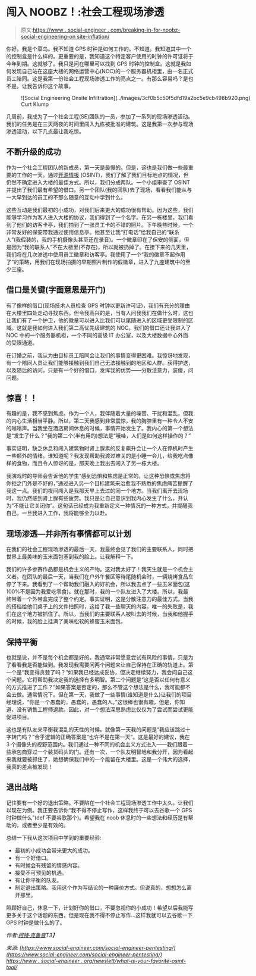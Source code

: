 # 闯入 NOOBZ！:社会工程现场渗透

> 原文:[https://www . social-engineer . com/breaking-in-for-noobz-social-engineering-on site-inflation/](https://www.social-engineer.com/breaking-in-for-noobz-social-engineering-onsite-infiltration/)

你好。我是个菜鸟。我不知道 GPS 时钟是如何工作的。不知道。我知道其中一个的控制盒是什么样的。更重要的是，我知道这个特定客户使用的时钟的许可证将于今年到期。这就够了。我只是问在哪里可以找到 GPS 时钟的控制盒。这就是我如何发现自己站在这座大楼的网络运营中心(NOC)的一个服务器机柜里，由一名正式员工陪同。这是我第一份社会工程现场渗透工作的亮点之一。有那么容易吗？是也不是。让我告诉你这个故事。

<figure id="attachment_3877" aria-describedby="caption-attachment-3877" style="width: 675px" class="wp-caption aligncenter">![Social Engineering Onsite Infiltration](../Images/3cf0b5c50f5dfd19a2bc5e9cb498b920.png)

<figcaption id="caption-attachment-3877" class="wp-caption-text">Curt Klump</figcaption>

</figure>

几周前，我成为了一个社会工程(SE)团队的一员，参加了一系列的现场渗透活动。我们的任务是在三天两夜的时间里闯入九栋被批准的建筑。这是我第一次参与现场渗透活动，以下几点最让我吃惊。

## 不断升级的成功

作为一个社会工程团队的新成员，第一天是最慢的。但是，这也是我们做一些最重要的工作的一天。通过[开源情报](https://www.social-engineer.org/newsletter/what-is-your-favorite-osint-tool/) (OSINT)，我们了解了我们目标地点的情况，但仍然不确定进入大楼的最佳方式。所以，我们分成两队。一个小组审查了 OSINT 并提出了我们最有希望的借口。另一个团队(我的团队)去了现场，看看我们能从与一大早到达的员工的不那么随意的互动中学到什么。

这些互动是我们最初的小成功，对我们后来更大的成功很有帮助。因为这些，我们能够学习作为客人进入大楼的协议，我们得到了一个名字。在另一栋楼里，我们看到了他们的访客卡亭，我们拍到了一张员工卡的不错的照片。下午晚些时候，一个非常友好的保安带我通过使用信息亭。他甚至让我“打电话”给我自己的“联系人”(我假装的，我的手机摄像头甚至还在录音)。一个徽章印在了保安的侧面，但是因为“我的联系人”不在大楼里(不存在)，所以就被扔掉了。在接下来的几天里，我们将在几次渗透中使用员工徽章和访客亭。我使用了一个“我的徽章不起作用了”的策略，用我们在现场拍摄的早期照片制作的假徽章，进入了九座建筑中的至少三座。

## 借口是关键(字面意思是开门)

有了像样的借口(现场技术人员检查 GPS 时钟以更新许可证)，我们有充分的理由在大楼里四处走动寻找东西。但令我高兴的是，当有人问我我们在做什么时，这也让我们有了一个护卫，他的徽章可以进入比我们可以尾随进入的区域更受限制的区域。这就是我如何进入我们第二高优先级建筑的 NOC。我们的借口还让我进入了 NOC 中的一个服务器机柜，一个不同的高级 IT 办公室，以及大楼数据中心外面的受限通道。

在订婚之前，我认为由目标员工陪同会让我们的事情变得更困难。我惊讶地发现，有一个陪同人员让我们能够接触到我们自己无法接触到的地区和人群。获得护送，以及随后的访问，只是有一个好的借口，发挥我的优势——分散注意力，装傻，问问题。

## 惊喜！！

有趣的是，我不感到焦虑。作为一个人，我伴随着大量的噪音、干扰和混乱，但我的内心生活相当平静。所以，第二天我感到非常震惊，我的胸腔里有一种令人不安的嗡嗡声。当我坐在酒店房间休息的时候，事情开始发生了。我内心的第一个想法是“发生了什么？”我的第二个(半有用的)想法是“哦哇，人们是如何这样操作的？”

事实证明，缺乏休息和闯入建筑物时肾上腺素的反复飙升会让一个人在停机时产生一些额外的情绪。谁知道呢？我发现帮助我渡过难关的是小睡一会儿，给我吃点像样的食物，而且令人惊讶的是，那天晚上我出去闯入了另一栋大楼。

我演戏时的导师会告诉他的学生“感到恐惧和焦虑是正常的。让这种恐惧或焦虑将你拒之门外是不好的，”通过进入另一个目标建筑来治愈我不熟悉的焦虑痛苦提醒了我这一点。我们的夜间闯入是我那天早上去过的同一个地方。当我们离开去现场时，我仍然感到肾上腺有些疲劳。我只是让自己意识到我内心发生了什么，并认为“不能让它关闭你”。这句话已经成为我重新定义一种情况的一种方式，并提醒我自己，一旦我进入工作，我将能够全力以赴。

## 现场渗透—并非所有事情都可以计划

在我们的社会工程现场渗透的最后一天，我最终会见了我们的主要联系人，同时把世界上最美味的玉米面包塞到我的脸上。让我解释一下。

我们的许多参赛作品都是机会主义的产物。这对我太好了！我天生就是一个机会主义者。在团队的最后一天，当我们在户外午餐区等待尾随机会时，一辆烧烤食品车停了下来。我看到了一个帮助我们融入的好机会，所以我去点了一些玉米面包(这 100%不是因为我爱吃零食)。就在那时，我的一个队友进入了大楼。所以，我最终带着一个外带盒完成了整个约定。事实证明，这是分散注意力的最佳方式。当我的搭档给他们桌子上的文件拍照时，这给了我一些聊天的内容。唯一的失败是，我们在这个地方被抓住了。所以，当我们的主要联系人被叫去的时候，当我和他握手的时候，我的脸上挂满了美味松软的蜂蜜玉米面包。

## 保持平衡

也就是说，并不是每个机会都是好的。我通常非常愿意尝试有风险的事情，只是为了看看我是否能做到。我发现我需要问两个问题来让自己保持在正确的轨道上。第一个是“我变得贪婪了吗？”如果我已经达成妥协，但决定继续努力，我会问自己这个问题。它将帮助我决定我的选择有多明智。第二个问题是“这是否以任何有意义的方式推进了工作？”如果答案是否定的，那么不管这个想法是什么，我可能都不会去做。通常情况下。但在第一天，我做了一些事情(谁知道是什么)让我们的项目经理说，“你是一个愚蠢的，愚蠢的，愚蠢的人。”这很棒也很有趣。但是，你知道，没有销售工程师退款。因此，对一个想法深思熟虑比仅仅为了尝试而尝试更能促进项目。

这也是有队友来平衡我混乱的天性的时候。就像第一天我的问题是“我应该跳过十字转门吗？”合乎逻辑的正确答案是“也许不是在第一天”。这是最好的建议，我在 3 个摄像头的视野范围内。我们通过一种不同的机会主义方式进入——我们跟着一些承包商穿过一个装货码头的门。还有一次，一个队友明智地和我分开，因为看起来我就要被抓住了，她想确保我们中的一个能留在大楼里。这是一个伟大的选择，我真的差点被发现！

## 退出战略

记住要有一个好的退出策略。不要陷在一个社会工程现场渗透工作中太久。让我们以现在为例。我正要告诉你“我不得不停止写作，这样我终于可以去谷歌一个 GPS 时钟做什么”(def 不要谷歌那个)。希望我在 noob 休息时的一些想法和经历是有帮助的，或者至少是有效的。

总结一下我从这次项目中学到的重要经验:

*   最初的小成功会带来更大的成功。
*   有一个好借口。
*   有时候会有残留的情感内容。
*   接受不可预见的机遇。
*   有让你平衡的队友。
*   制定退出策略。我用这个作为写结论的一种廉价方式。但说真的，想想怎么离开那里。

照顾好自己，休息一下，计划好你的借口，不要忽视你的小成功！希望以后我能写更多关于这个话题的东西，但是现在我不得不停止写作…这样我就可以去谷歌一下 GPS 时钟是做什么的了。

*作者:[柯特·克鲁普](https://www.social-engineer.com/social-engineer-team/curt-klump/)T3】*

*来源:*
*[https://www.social-engineer.com/social-engineer-pentesting/](https://www.social-engineer.com/social-engineer-pentesting/)*
*[https://www . social-engineer . org/newslett/what-is-your-favorite-osint-tool/](https://www.social-engineer.org/newsletter/what-is-your-favorite-osint-tool/)*